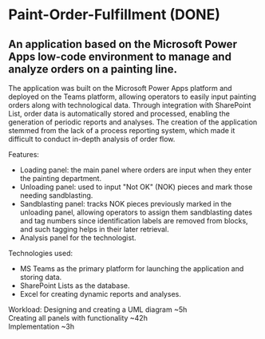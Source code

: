 # Paint-Order-Fulfillment (DONE)
An application based on the Microsoft Power Apps low-code environment to manage and analyze orders on a painting line.
----------------------------------------------------------------------------------------------------------------------------------------------------------------------------------------------------------------------
The application was built on the Microsoft Power Apps platform and deployed on the Teams platform, allowing operators to easily input painting orders along with technological data. Through integration with SharePoint List, order data is automatically stored and processed, enabling the generation of periodic reports and analyses. The creation of the application stemmed from the lack of a process reporting system, which made it difficult to conduct in-depth analysis of order flow.

Features:
- Loading panel: the main panel where orders are input when they enter the painting department.
- Unloading panel: used to input "Not OK" (NOK) pieces and mark those needing sandblasting.
- Sandblasting panel: tracks NOK pieces previously marked in the unloading panel, allowing operators to assign them sandblasting dates and tag numbers since identification labels are removed from blocks, and such tagging helps in their later retrieval.
- Analysis panel for the technologist.

Technologies used:
- MS Teams as the primary platform for launching the application and storing data.
- SharePoint Lists as the database.
- Excel for creating dynamic reports and analyses.

Workload:
Designing and creating a UML diagram ~5h  
Creating all panels with functionality ~42h  
Implementation ~3h  
